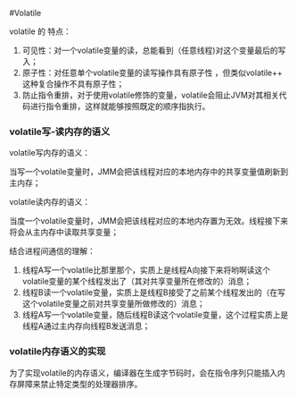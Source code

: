 #Volatile

volatile 的 特点：

1. 可见性：对一个volatile变量的读，总能看到（任意线程)对这个变量最后的写入；
2. 原子性：对任意单个volatile变量的读写操作具有原子性 ，但类似volatile++ 这种复合操作不具有原子性；
3. 防止指令重排，对于使用volatile修饰的变量，volatile会阻止JVM对其相关代码进行指令重排，这样就能够按照既定的顺序指执行。

### volatile写-读内存的语义

volatile写内存的语义：

当写一个volatile变量时，JMM会把该线程对应的本地内存中的共享变量值刷新到主内存；

volatile读内存的语义：

当度一个volatile变量时，JMM会把该线程对应的本地内存置为无效。线程接下来将会从主内存中读取共享变量；

结合进程间通信的理解：

1.  线程A写一个volatile比那里那个，实质上是线程A向接下来将哟啊读这个volatile变量的某个线程发出了（其对共享变量所在修改的）消息；
2. 线程B读一个volatile变量，实质上是线程B接受了之前某个线程发出的（在写这个volatile变量之前对共享变量所做修改的）消息；
3. 线程A写一个volatile变量，随后线程B读这个volatile变量，这个过程实质上是线程A通过主内存向线程B发送消息；  

### volatile内存语义的实现

为了实现volatile的内存语义，编译器在生成字节码时，会在指令序列只能插入内存屏障来禁止特定类型的处理器排序。